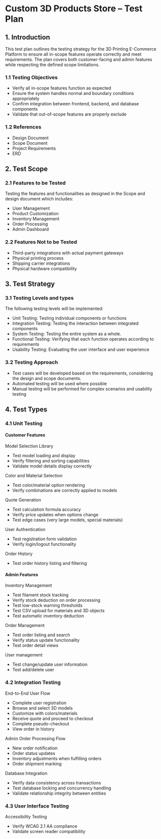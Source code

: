 # Custom 3D Products Store – Test Plan

## 1. Introduction

This test plan outlines the testing strategy for the 3D Printing E-Commerce Platform to ensure all in-scope features operate correctly and meet requirements. The plan covers both customer-facing and admin features while respecting the defined scope limitations. 

### 1.1 Testing Objectives
+	Verify all in-scope features function as expected
+	Ensure the system handles normal and boundary conditions appropriately
+	Confirm integration between frontend, backend, and database components
+	Validate that out-of-scope features are properly exclude

### 1.2 References
+ Design Document
+ Scope Document
+ Project Requirements
+ ERD


## 2. Test Scope

### 2.1 Features to be Tested

Testing the features and functionalities as designed in the Scope and design document which includes: 

+ User Management 
+ Product Customization
+ Inventory Management
+ Order Processing
+ Admin Dashboard

### 2.2 Features Not to be Tested
+	Third-party integrations with actual payment gateways
+	Physical printing process
+	Shipping carrier integrations
+	Physical hardware compatibility


## 3. Test Strategy

### 3.1 Testing Levels and types

The following testing levels will be implemented:
+ Unit Testing: Testing individual components or functions
+ Integration Testing: Testing the interaction between integrated components
+ System Testing: Testing the entire system as a whole.
+ Functional Testing: Verifying that each function operates according to requirements
+ Usability Testing: Evaluating the user interface and user experience

### 3.2 Testing Approach

+ Test cases will be developed based on the requirements, considering the design and scope documents.
+ Automated testing will be used where possible
+ Manual testing will be performed for complex scenarios and usability testing


## 4. Test Types

### 4.1 Unit Testing

#### Customer Features
	
Model Selection Library 
+ Test model loading and display
+ Verify filtering and sorting capabilities
+ Validate model details display correctly

Color and Material Selection 
+ Test color/material option rendering
+ Verify combinations are correctly applied to models

Quote Generation 
+ Test calculation formula accuracy
+ Verify price updates when options change
+ Test edge cases (very large models, special materials)

User Authentication 
+ Test registration form validation
+ Verify login/logout functionality

Order History 
+ Test order history listing and filtering

#### Admin Features

Inventory Management 
+ Test filament stock tracking
+ Verify stock deduction on order processing
+ Test low-stock warning thresholds
+ Test CSV upload for materials and 3D objects
+ Test automatic inventory deduction

Order Management 
+ Test order listing and search
+ Verify status update functionality
+ Test order detail views

User management
+ Test change/update user information
+ Test add/delete user

### 4.2 Integration Testing

End-to-End User Flow 
+ Complete user registration
+ Browse and select 3D models
+ Customize with colors/materials
+ Receive quote and proceed to checkout
+ Complete pseudo-checkout
+ View order in history

Admin Order Processing Flow 
+ New order notification
+ Order status updates
+ Inventory adjustments when fulfilling orders
+ Order shipment marking

Database Integration 
+ Verify data consistency across transactions
+ Test database locking and concurrency handling
+ Validate relationship integrity between entities

### 4.3 User Interface Testing

Accessibility Testing 
+ Verify WCAG 2.1 AA compliance
+ Validate screen reader compatibility
